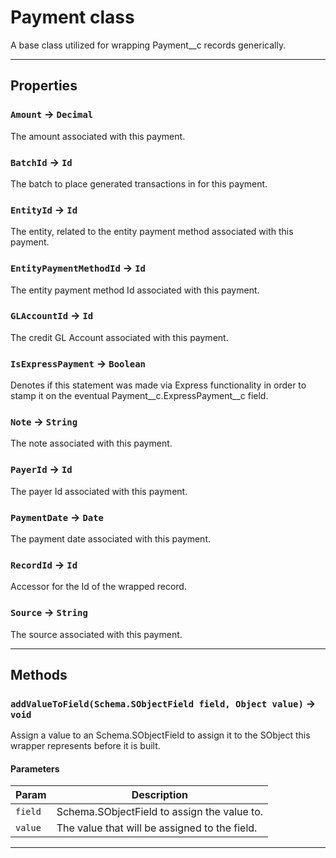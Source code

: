 # Payment class

A base class utilized for wrapping Payment__c records generically.

---
## Properties

### `Amount` → `Decimal`

The amount associated with this payment.

### `BatchId` → `Id`

The batch to place generated transactions in for this payment.

### `EntityId` → `Id`

The entity, related to the entity payment method associated with this payment.

### `EntityPaymentMethodId` → `Id`

The entity payment method Id associated with this payment.

### `GLAccountId` → `Id`

The credit GL Account associated with this payment.

### `IsExpressPayment` → `Boolean`

Denotes if this statement was made via Express functionality in order to stamp it on the eventual Payment__c.ExpressPayment__c field.

### `Note` → `String`

The note associated with this payment.

### `PayerId` → `Id`

The payer Id associated with this payment.

### `PaymentDate` → `Date`

The payment date associated with this payment.

### `RecordId` → `Id`

Accessor for the Id of the wrapped record.

### `Source` → `String`

The source associated with this payment.

---
## Methods
### `addValueToField(Schema.SObjectField field, Object value)` → `void`

Assign a value to an Schema.SObjectField to assign it to the SObject this wrapper represents before it is built.

#### Parameters
|Param|Description|
|-----|-----------|
|`field` |  Schema.SObjectField to assign the value to. |
|`value` |  The value that will be assigned to the field. |

---
